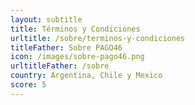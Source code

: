```yaml
---
layout: subtitle
title: Términos y Condiciones
urltitle: /sobre/terminos-y-condiciones
titleFather: Sobre PAGO46
icon: /images/sobre-pago46.png
urltitleFather: /sobre
country: Argentina, Chile y Mexico
score: 5
---
```

